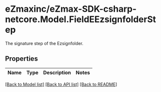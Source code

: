 # eZmaxinc/eZmax-SDK-csharp-netcore.Model.FieldEEzsignfolderStep
The signature step of the Ezsignfolder.
## Properties

Name | Type | Description | Notes
------------ | ------------- | ------------- | -------------

[[Back to Model list]](../README.md#documentation-for-models) [[Back to API list]](../README.md#documentation-for-api-endpoints) [[Back to README]](../README.md)

